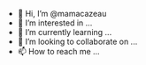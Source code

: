 - 👋 Hi, I’m @mamacazeau
- 👀 I’m interested in ...
- 🌱 I’m currently learning ...
- 💞️ I’m looking to collaborate on ...
- 📫 How to reach me ...

<!---
mamacazeau/mamacazeau is a ✨ special ✨ repository because its `README.md` (this file) appears on your GitHub profile.
You can click the Preview link to take a look at your changes.
--->
